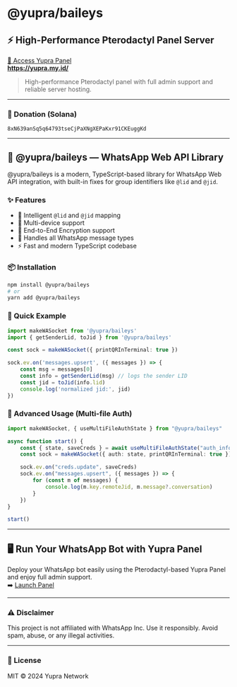 # @yupra/baileys

## ⚡ High-Performance Pterodactyl Panel Server  
[🌟 Access Yupra Panel](https://yupra.my.id/)  
**https://yupra.my.id/**

> High-performance Pterodactyl panel with full admin support and reliable server hosting.

---

### 💝 Donation (Solana)
```
8xN639anSq5q64793tseCjPaXNgXEPaKxr91CKEuggKd
```

---

## 🤖 @yupra/baileys — WhatsApp Web API Library

@yupra/baileys is a modern, TypeScript-based library for WhatsApp Web API integration, with built-in fixes for group identifiers like `@lid` and `@jid`.

### ✨ Features
- 🧠 Intelligent `@lid` and `@jid` mapping
- 📱 Multi-device support
- 🔐 End-to-End Encryption support
- 💬 Handles all WhatsApp message types
- ⚡ Fast and modern TypeScript codebase

### 📦 Installation

```bash
npm install @yupra/baileys
# or
yarn add @yupra/baileys
```

### 🚀 Quick Example

```ts
import makeWASocket from '@yupra/baileys'
import { getSenderLid, toJid } from '@yupra/baileys'

const sock = makeWASocket({ printQRInTerminal: true })

sock.ev.on('messages.upsert', ({ messages }) => {
    const msg = messages[0]
    const info = getSenderLid(msg) // logs the sender LID
    const jid = toJid(info.lid)
    console.log('normalized jid:', jid)
})
```

### 🧪 Advanced Usage (Multi-file Auth)

```ts
import makeWASocket, { useMultiFileAuthState } from "@yupra/baileys"

async function start() {
    const { state, saveCreds } = await useMultiFileAuthState("auth_info")
    const sock = makeWASocket({ auth: state, printQRInTerminal: true })

    sock.ev.on("creds.update", saveCreds)
    sock.ev.on("messages.upsert", ({ messages }) => {
        for (const m of messages) {
            console.log(m.key.remoteJid, m.message?.conversation)
        }
    })
}

start()
```

---

## 🖥 Run Your WhatsApp Bot with Yupra Panel

Deploy your WhatsApp bot easily using the Pterodactyl-based Yupra Panel and enjoy full admin support.  
➡️ [Launch Panel](https://yupra.my.id/)

---

### ⚠️ Disclaimer
This project is not affiliated with WhatsApp Inc. Use it responsibly. Avoid spam, abuse, or any illegal activities.

---

### 📄 License
MIT © 2024 Yupra Network

